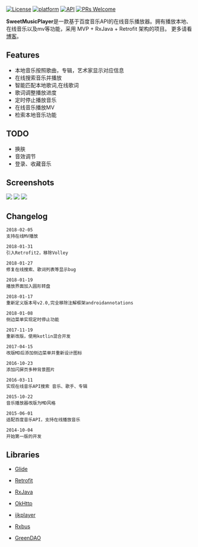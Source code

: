 [![License](https://img.shields.io/badge/License-Apache%202.0-blue.svg)](LICENSE)
[![platform](https://img.shields.io/badge/platform-Android-yellow.svg)](https://www.android.com)
[![API](https://img.shields.io/badge/API-14%2B-brightgreen.svg?style=flat)](https://android-arsenal.com/api?level=14)
[![PRs Welcome](https://img.shields.io/badge/prs-welcome-brightgreen.svg)](http://makeapullrequest.com)

**SweetMusicPlayer**是一款基于百度音乐API的在线音乐播放器。拥有播放本地、在线音乐以及mv等功能，采用 MVP + RxJava + Retrofit 架构的项目。
更多请看[博客](http://blog.csdn.net/column/details/sweetmusicplayer.html)。

## Features  
- 本地音乐按照歌曲，专辑，艺术家显示对应信息
- 在线搜索音乐并播放
- 智能匹配本地歌词,在线歌词
- 歌词调整播放进度
- 定时停止播放音乐
- 在线音乐播放MV
- 检索本地音乐功能

## TODO
- 换肤
- 音效调节
- 登录、收藏音乐

## Screenshots
![][1]
![][2]
![][3]

## Changelog
```
2018-02-05
支持在线MV播放

2018-01-31
引入Retrofit2，移除Volley

2018-01-27
修复在线搜索、歌词列表等显示bug

2018-01-19
播放界面加入圆形转盘

2018-01-17
重新定义版本号v2.0,完全移除注解框架androidannotations

2018-01-08
侧边菜单实现定时停止功能

2017-11-19
重新改版，使用kotlin混合开发

2017-04-15
改版MD后添加侧边菜单并重新设计图标

2016-10-23
添加闪屏页多种背景图片

2016-03-11
实现在线音乐API搜索 音乐、歌手、专辑

2015-10-22
音乐播放器改版为MD风格

2015-06-01
适配百度音乐API，支持在线播放音乐

2014-10-04
开始第一版的开发
```

## Libraries
- [Glide](https://github.com/bumptech/glide)
- [Retrofit](https://github.com/square/retrofit)
- [RxJava](https://github.com/ReactiveX/RxJava)
- [OkHttp](https://github.com/square/okhttp)
- [ijkplayer](https://github.com/Bilibili/ijkplayer)
- [Rxbus](https://github.com/AndroidKnife/RxBus)
- [GreenDAO](https://github.com/greenrobot/greenDAO)


  [1]: http://on8vjlgub.bkt.clouddn.com/%E5%B0%8F%E4%B9%A6%E5%8C%A0/1_1.png
  [2]: http://on8vjlgub.bkt.clouddn.com/%E5%B0%8F%E4%B9%A6%E5%8C%A0/1_2.png
  [3]: http://on8vjlgub.bkt.clouddn.com/%E5%B0%8F%E4%B9%A6%E5%8C%A0/1_3.png